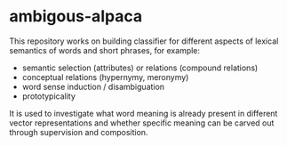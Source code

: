 # ambigous-alpaca

This repository works on building classifier for different aspects of lexical semantics of words and short phrases, for example:
- semantic selection (attributes) or relations (compound relations)
- conceptual relations (hypernymy, meronymy)
- word sense induction / disambiguation
- prototypicality

It is used to investigate what word meaning is already present in different vector representations and whether specific meaning can be carved out through supervision and composition.
